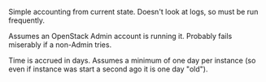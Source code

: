 Simple accounting from current state.  Doesn't look at logs, so must be run frequently.

Assumes an OpenStack Admin account is running it.  Probably fails miserably if a non-Admin tries.

Time is accrued in days.  Assumes a minimum of one day per instance (so even if instance was start
a second ago it is one day "old").
